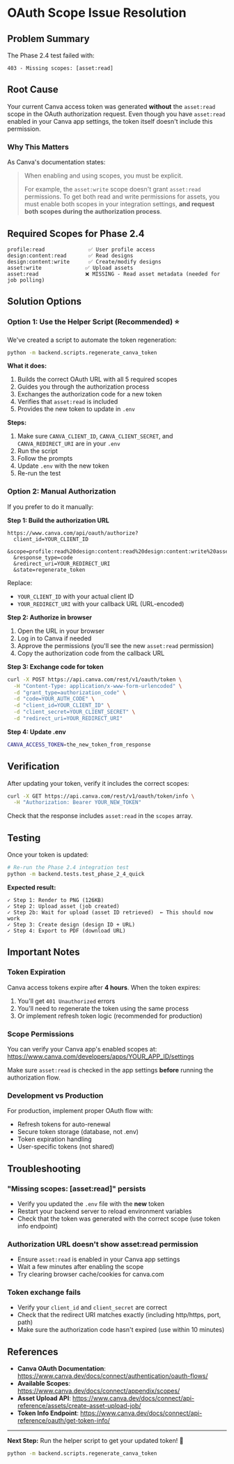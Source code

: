 # OAuth Scope Issue Resolution

## Problem Summary

The Phase 2.4 test failed with:
```
403 - Missing scopes: [asset:read]
```

## Root Cause

Your current Canva access token was generated **without** the `asset:read` scope in the OAuth authorization request. Even though you have `asset:read` enabled in your Canva app settings, the token itself doesn't include this permission.

### Why This Matters

As Canva's documentation states:

> When enabling and using scopes, you must be explicit.
> 
> For example, the `asset:write` scope doesn't grant `asset:read` permissions. To get both read and write permissions for assets, you must enable both scopes in your integration settings, **and request both scopes during the authorization process**.

## Required Scopes for Phase 2.4

```
profile:read              ✅ User profile access
design:content:read       ✅ Read designs
design:content:write      ✅ Create/modify designs
asset:write              ✅ Upload assets
asset:read               ❌ MISSING - Read asset metadata (needed for job polling)
```

## Solution Options

### Option 1: Use the Helper Script (Recommended) ⭐

We've created a script to automate the token regeneration:

```bash
python -m backend.scripts.regenerate_canva_token
```

**What it does:**
1. Builds the correct OAuth URL with all 5 required scopes
2. Guides you through the authorization process
3. Exchanges the authorization code for a new token
4. Verifies that `asset:read` is included
5. Provides the new token to update in `.env`

**Steps:**
1. Make sure `CANVA_CLIENT_ID`, `CANVA_CLIENT_SECRET`, and `CANVA_REDIRECT_URI` are in your `.env`
2. Run the script
3. Follow the prompts
4. Update `.env` with the new token
5. Re-run the test

### Option 2: Manual Authorization

If you prefer to do it manually:

**Step 1: Build the authorization URL**

```
https://www.canva.com/api/oauth/authorize?
  client_id=YOUR_CLIENT_ID
  &scope=profile:read%20design:content:read%20design:content:write%20asset:write%20asset:read
  &response_type=code
  &redirect_uri=YOUR_REDIRECT_URI
  &state=regenerate_token
```

Replace:
- `YOUR_CLIENT_ID` with your actual client ID
- `YOUR_REDIRECT_URI` with your callback URL (URL-encoded)

**Step 2: Authorize in browser**

1. Open the URL in your browser
2. Log in to Canva if needed
3. Approve the permissions (you'll see the new `asset:read` permission)
4. Copy the authorization code from the callback URL

**Step 3: Exchange code for token**

```bash
curl -X POST https://api.canva.com/rest/v1/oauth/token \
  -H "Content-Type: application/x-www-form-urlencoded" \
  -d "grant_type=authorization_code" \
  -d "code=YOUR_AUTH_CODE" \
  -d "client_id=YOUR_CLIENT_ID" \
  -d "client_secret=YOUR_CLIENT_SECRET" \
  -d "redirect_uri=YOUR_REDIRECT_URI"
```

**Step 4: Update .env**

```bash
CANVA_ACCESS_TOKEN=the_new_token_from_response
```

## Verification

After updating your token, verify it includes the correct scopes:

```bash
curl -X GET https://api.canva.com/rest/v1/oauth/token/info \
  -H "Authorization: Bearer YOUR_NEW_TOKEN"
```

Check that the response includes `asset:read` in the `scopes` array.

## Testing

Once your token is updated:

```bash
# Re-run the Phase 2.4 integration test
python -m backend.tests.test_phase_2_4_quick
```

**Expected result:**
```
✓ Step 1: Render to PNG (126KB)
✓ Step 2: Upload asset (job created)
✓ Step 2b: Wait for upload (asset ID retrieved)  ← This should now work
✓ Step 3: Create design (design ID + URL)
✓ Step 4: Export to PDF (download URL)
```

## Important Notes

### Token Expiration

Canva access tokens expire after **4 hours**. When the token expires:

1. You'll get `401 Unauthorized` errors
2. You'll need to regenerate the token using the same process
3. Or implement refresh token logic (recommended for production)

### Scope Permissions

You can verify your Canva app's enabled scopes at:
https://www.canva.com/developers/apps/YOUR_APP_ID/settings

Make sure `asset:read` is checked in the app settings **before** running the authorization flow.

### Development vs Production

For production, implement proper OAuth flow with:
- Refresh tokens for auto-renewal
- Secure token storage (database, not .env)
- Token expiration handling
- User-specific tokens (not shared)

## Troubleshooting

### "Missing scopes: [asset:read]" persists

- Verify you updated the `.env` file with the **new** token
- Restart your backend server to reload environment variables
- Check that the token was generated with the correct scope (use token info endpoint)

### Authorization URL doesn't show asset:read permission

- Ensure `asset:read` is enabled in your Canva app settings
- Wait a few minutes after enabling the scope
- Try clearing browser cache/cookies for canva.com

### Token exchange fails

- Verify your `client_id` and `client_secret` are correct
- Check that the redirect URI matches exactly (including http/https, port, path)
- Make sure the authorization code hasn't expired (use within 10 minutes)

## References

- **Canva OAuth Documentation**: https://www.canva.dev/docs/connect/authentication/oauth-flows/
- **Available Scopes**: https://www.canva.dev/docs/connect/appendix/scopes/
- **Asset Upload API**: https://www.canva.dev/docs/connect/api-reference/assets/create-asset-upload-job/
- **Token Info Endpoint**: https://www.canva.dev/docs/connect/api-reference/oauth/get-token-info/

---

**Next Step:** Run the helper script to get your updated token! 🚀

```bash
python -m backend.scripts.regenerate_canva_token
```
